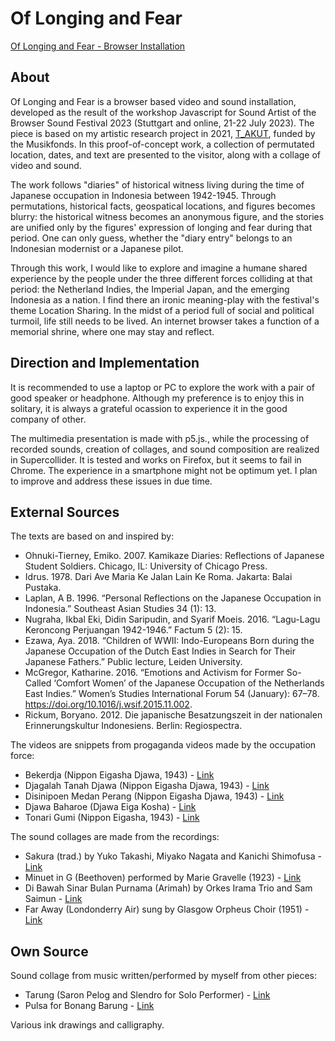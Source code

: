 # Of Longing and Fear

[Of Longing and Fear - Browser Installation](https://sastraswara.site/of-fear-and-longing)

## About

Of Longing and Fear is a browser based video and sound installation, developed as the result of the workshop Javascript for Sound Artist of the Browser Sound Festival 2023 (Stuttgart and online, 21-22 July 2023). The piece is based on my artistic research project in 2021, [T_AKUT](https://sastraswara.site/works/takut.html), funded by the Musikfonds. In this proof-of-concept work, a collection of permutated location, dates, and text are presented to the visitor, along with a collage of video and sound.

The work follows "diaries" of historical witness living during the time of Japanese occupation in Indonesia between 1942-1945. Through permutations, historical facts, geospatical locations, and figures becomes blurry: the historical witness becomes an anonymous figure, and the stories are unified only by the figures' expression of longing and fear during that period. One can only guess, whether the "diary entry" belongs to an Indonesian modernist or a Japanese pilot.

Through this work, I would like to explore and imagine a humane shared experience by the people under the three different forces colliding at that period: the Netherland Indies, the Imperial Japan, and the emerging Indonesia as a nation. I find there an ironic meaning-play with the festival's theme Location Sharing. In the midst of a period full of social and political turmoil, life still needs to be lived. An internet browser takes a function of a memorial shrine, where one may stay and reflect.

## Direction and Implementation

It is recommended to use a laptop or PC to explore the work with a pair of good speaker or headphone. Although my preference is to enjoy this in solitary, it is always a grateful ocassion to experience it in the good company of other. 

The multimedia presentation is made with p5.js., while the processing of recorded sounds, creation of collages, and sound composition are realized in Supercollider. It is tested and works on Firefox, but it seems to fail in Chrome. The experience in a smartphone might not be optimum yet. I plan to improve and address these issues in due time.

## External Sources

The texts are based on and inspired by:

- Ohnuki-Tierney, Emiko. 2007. Kamikaze Diaries: Reflections of Japanese Student Soldiers. Chicago, IL: University of Chicago Press.
- Idrus. 1978. Dari Ave Maria Ke Jalan Lain Ke Roma. Jakarta: Balai Pustaka.
- Laplan, A B. 1996. “Personal Reflections on the Japanese Occupation in Indonesia.” Southeast Asian Studies 34 (1): 13.
- Nugraha, Ikbal Eki, Didin Saripudin, and Syarif Moeis. 2016. “Lagu-Lagu Keroncong Perjuangan 1942-1946.” Factum 5 (2): 15.
- Ezawa, Aya. 2018. “Children of WWII: Indo-Europeans Born during the Japanese Occupation of the Dutch East Indies in Search for Their Japanese Fathers.” Public lecture, Leiden University.
- McGregor, Katharine. 2016. “Emotions and Activism for Former So-Called ‘Comfort Women’ of the Japanese Occupation of the Netherlands East Indies.” Women’s Studies International Forum 54 (January): 67–78. https://doi.org/10.1016/j.wsif.2015.11.002.
- Rickum, Boryano. 2012. Die japanische Besatzungszeit in der nationalen Erinnerungskultur Indonesiens. Berlin: Regiospectra.

The videos are snippets from progaganda videos made by the occupation force:

- Bekerdja (Nippon Eigasha Djawa, 1943) - [Link](https://archive.org/details/bekerdja_202105)
- Djagalah Tanah Djawa (Nippon Eigasha Djawa, 1943) - [Link](https://archive.org/details/djagalah-tanah-djawa-bewaak-java)
- Disinipoen Medan Perang (Nippon Eigasha Djawa, 1943) - [Link](https://archive.org/details/disnipoen-medan-perang-5)
- Djawa Baharoe (Djawa Eiga Kosha) - [Link](https://archive.org/details/djawa-baharoe-4)
- Tonari Gumi (Nippon Eigasha, 1943) - [Link](https://archive.org/details/tonari-gumi)

The sound collages are made from the recordings:

- Sakura (trad.) by Yuko Takashi, Miyako Nagata and Kanichi Shimofusa - [Link](https://archive.org/details/78_title-in-japanese_gbia0035324b)
- Minuet in G (Beethoven) performed by Marie Gravelle (1923) - [Link](https://archive.org/details/78_minuet-in-g_marie-gravelle-beethoven_gbia3003724b)
- Di Bawah Sinar Bulan Purnama (Arimah) by Orkes Irama Trio and Sam Saimun - [Link](https://archive.org/details/samsaimundibawahsinarbulanpurnamaarimah)
- Far Away (Londonderry Air) sung by Glasgow Orpheus Choir (1951) - [Link](https://archive.org/details/78_a-far-away-londonderry-air-b-the-old-woman_glasgow-orpheus-choir-sigerson-ca_gbia7004591a)

## Own Source

Sound collage from music written/performed by myself from other pieces:
- Tarung (Saron Pelog and Slendro for Solo Performer) - [Link](https://soundcloud.com/sastraswara/tarung-i?si=9de1c59bd49a43d081f6b1fec33068b7&utm_source=clipboard&utm_medium=text&utm_campaign=social_sharing)
- Pulsa for Bonang Barung - [Link](https://soundcloud.com/sastraswara/pulsa-iii?si=2478df85856e436e9f8512208c6252c8&utm_source=clipboard&utm_medium=text&utm_campaign=social_sharing)

Various ink drawings and calligraphy.
